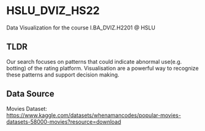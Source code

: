 # HSLU_DVIZ_HS22

Data Visualization for the course I.BA_DVIZ.H2201 @ HSLU

## TLDR

Our search focuses on patterns that could indicate abnormal use(e.g. botting) of the rating platform.
Visualisation are a powerful way to recognize these patterns and support decision making.

## Data Source

Movies Dataset: https://www.kaggle.com/datasets/whenamancodes/popular-movies-datasets-58000-movies?resource=download
